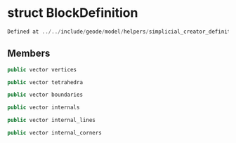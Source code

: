 # struct BlockDefinition

```cpp
Defined at ../../include/geode/model/helpers/simplicial_creator_definitions.h#56
```

## Members

```cpp
public vector vertices

```

```cpp
public vector tetrahedra

```

```cpp
public vector boundaries

```

```cpp
public vector internals

```

```cpp
public vector internal_lines

```

```cpp
public vector internal_corners

```



